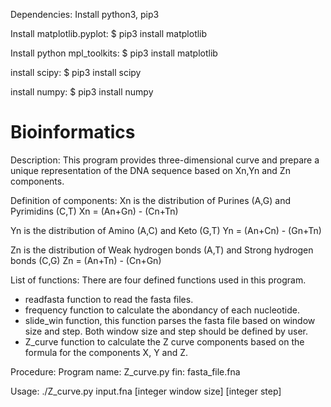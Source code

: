 Dependencies:
Install python3, pip3

Install matplotlib.pyplot:
$ pip3 install matplotlib

Install python mpl_toolkits:
$ pip3 install matplotlib

install scipy:
$ pip3 install scipy

install numpy:
$ pip3 install numpy

# Bioinformatics
Description:
This program provides three-dimensional curve and prepare a unique representation
of the DNA sequence based on Xn,Yn and Zn components.

Definition of components:
Xn is the distribution of Purines (A,G) and Pyrimidins (C,T)
Xn = (An+Gn) - (Cn+Tn)

Yn is the distribution of Amino (A,C) and Keto (G,T)
Yn = (An+Cn) - (Gn+Tn)

Zn is the distribution of Weak hydrogen bonds (A,T) and Strong hydrogen bonds (C,G)
Zn = (An+Tn) - (Cn+Gn)

List of functions:
There are four defined functions used in this program.
- readfasta function to read the fasta files.
- frequency function to calculate the abondancy of each nucleotide.
- slide_win function, this function parses the fasta file based on window size
and step. Both window size and step should be defined by user.
- Z_curve function to calculate the Z curve components based on the formula for
the components X, Y and Z.

Procedure:
Program name: Z_curve.py
fin: fasta_file.fna

Usage:
./Z_curve.py input.fna [integer window size] [integer step]
